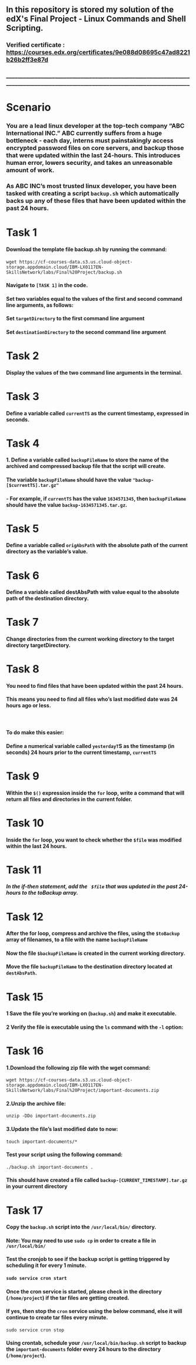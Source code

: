 ## In this repository is stored my solution of the edX's Final Project - Linux Commands and Shell Scripting.
### Verified certificate : https://courses.edx.org/certificates/9e088d08695c47ad8221b26b2ff3e87d


### ________________________________________________________________________________________________________________________________
# Scenario
### You are a lead linux developer at the top-tech company “ABC International INC.” ABC currently suffers from a huge bottleneck - each day, interns must painstakingly access encrypted password files on core servers, and backup those that were updated within the last 24-hours. This introduces human error, lowers security, and takes an unreasonable amount of work.

### As ABC INC’s most trusted linux developer, you have been tasked with creating a script ```backup.sh``` which automatically backs up any of these files that have been updated within the past 24 hours.
# Task 1
#### Download the template file backup.sh by running the command:
 ```wget https://cf-courses-data.s3.us.cloud-object-storage.appdomain.cloud/IBM-LX0117EN-SkillsNetwork/labs/Final%20Project/backup.sh```
#### Navigate to  `[TASK 1]` in the code.

#### Set two variables equal to the values of the first and second command line arguments, as follows:

#### Set `targetDirectory` to the first command line argument
#### Set `destinationDirectory` to the second command line argument

# Task 2
#### Display the values of the two command line arguments in the terminal.

# Task 3
#### Define a variable called `currentTS` as the current timestamp, expressed in seconds.

# Task 4
#### 1. Define a variable called `backupFileName` to store the name of the archived and compressed backup file that the script will create.
#### The variable `backupFileName` should have the value `"backup-[$currentTS].tar.gz"`
####  - For example, if `currentTS` has the value `1634571345`, then `backupFileName` should have the value `backup-1634571345.tar.gz`.

# Task 5
#### Define a variable called `origAbsPath` with the absolute path of the current directory as the variable’s value.

# Task 6
#### Define a variable called destAbsPath with value equal to the absolute path of the destination directory.

# Task 7
#### Change directories from the current working directory to the target directory targetDirectory.

# Task 8
#### You need to find files that have been updated within the past 24 hours.
#### This means you need to find all files who’s last modified date was 24 hours ago or less.
#### &nbsp;

#### To do make this easier:

#### Define a numerical variable called `yesterdayT`S as the timestamp (in seconds) 24 hours prior to the current timestamp, `currentTS`

# Task 9
#### Within the `$()` expression inside the `for` loop, write a command that will return all files and directories in the current folder.

# Task 10
#### Inside the `for` loop, you want to check whether the `$file` was modified within the last 24 hours.

# Task 11
##### In the if-then statement, add the ` $file` that was updated in the past 24-hours to the toBackup array.

# Task 12
#### After the for loop, compress and archive the files, using the `$toBackup` array of filenames, to a file with the name `backupFileName`

#### Now the file `$backupFileName` is created in the current working directory.
#### Move the file `backupFileName` to the destination directory located at `destAbsPath`.

# Task 15
#### 1 Save the file you’re working on (`backup.sh`) and make it executable.
#### 2 Verify the file is executable using the `ls` command with the `-l` option:

# Task 16
#### 1.Download the following zip file with the wget command:
`wget https://cf-courses-data.s3.us.cloud-object-storage.appdomain.cloud/IBM-LX0117EN-SkillsNetwork/labs/Final%20Project/important-documents.zip`
#### 2.Unzip the archive file:
`unzip -DDo important-documents.zip`
#### 3.Update the file’s last modified date to now:
`touch important-documents/*`
#### Test your script using the following command:
`./backup.sh important-documents .`
#### This should have created a file called `backup-[CURRENT_TIMESTAMP].tar.gz` in your current directory

# Task 17
#### Copy the `backup.sh` script into the `/usr/local/bin/` directory.

#### Note: You may need to use `sudo cp` in order to create a file in `/usr/local/bin/`
#### Test the cronjob to see if the backup script is getting triggered by scheduling it for every 1 minute.
#### `sudo service cron start`

#### Once the cron service is started, please check in the directory (`/home/project`) if the tar files are getting created.

#### If yes, then stop the `cron` service using the below command, else it will continue to create tar files every minute.

`sudo service cron stop`

#### Using crontab, schedule your `/usr/local/bin/backup.sh` script to backup the `important-documents` folder every 24 hours to the directory (`/home/project`).


